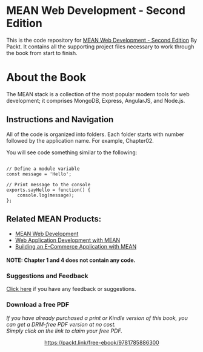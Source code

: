 # MEAN Web Development - Second Edition
This is the code repository for [MEAN Web Development - Second Edition](https://www.packtpub.com/web-development/mean-web-development-second-edition?utm_source=github&utm_campaign=9781785886300&utm_medium=repository) By Packt. It contains all the supporting project files necessary to work through the book from start to finish.

# About the Book
The MEAN stack is a collection of the most popular modern tools for web development; it comprises MongoDB, Express, AngularJS, and Node.js.

## Instructions and Navigation
All of the code is organized into folders. Each folder starts with number followed by the application name. For example, Chapter02.

You will see code something similar to the following:

```

// Define a module variable
const message = 'Hello';

// Print message to the console
exports.sayHello = function() {
	console.log(message);
};

```



## Related MEAN Products:
* [MEAN Web Development](https://www.packtpub.com/web-development/mean-web-development?utm_source=github&utm_campaign=9781783983285&utm_medium=repository)
* [Web Application Development with MEAN](https://www.packtpub.com/application-development/web-application-development-mean?utm_source=github&utm_campaign=9781787121720&utm_medium=repository)
* [Building an E-Commerce Application with MEAN](https://www.packtpub.com/web-development/building-e-commerce-application-mean?utm_source=github&utm_campaign=9781785286551&utm_medium=repository)


#### NOTE: Chapter 1 and 4 does not contain any code.



### Suggestions and Feedback
[Click here](https://docs.google.com/forms/d/e/1FAIpQLSe5qwunkGf6PUvzPirPDtuy1Du5Rlzew23UBp2S-P3wB-GcwQ/viewform) if you have any feedback or suggestions.
### Download a free PDF

 <i>If you have already purchased a print or Kindle version of this book, you can get a DRM-free PDF version at no cost.<br>Simply click on the link to claim your free PDF.</i>
<p align="center"> <a href="https://packt.link/free-ebook/9781785886300">https://packt.link/free-ebook/9781785886300 </a> </p>